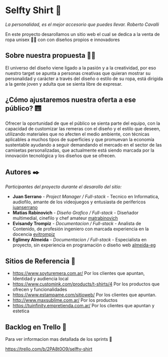 # Selfty Shirt 🛒

_La personalidad, es el mejor accesorio que puedes llevar. Roberto Cavalli_

En este proyecto desarollamos un sitio web el cual se dedica a la venta de ropa unisex 👕👚 con con diseños propios e innovadores

## Sobre nuestra propuesta 👨‍🏫

El universo del diseño viene ligado a la pasión y a la creatividad, por eso nuestro target se apunta a personas creativas que quieran mostrar su personalidad y carácter a través del diseño o estilo de su ropa, está dirigida a la gente joven y adulta que se sienta libre de expresar.

## ¿Cómo ajustaremos nuestra oferta a ese público? 🛗

Ofrecer la oportunidad de que el público se sienta parte del equipo, con la capacidad de customizar las remeras con el diseño y el estilo que deseen, utilizando materiales que no afecten el medio ambiente, con técnicas aplicables a muchos tipos de superficies y que promuevan la economía sustentable ayudando a seguir demandando el mercado en el sector de las camisetas personalizadas, que actualmente está siendo marcada por la innovación tecnológica y los diseños que se ofrecen.

## Autores ✒️

_Participantes del proyecto durante el desarollo del sitio:_

* **Juan Serrano** - *Project Manager / Full-stack* - Tecnico en Informatica, audiofilo, amante de los videojuegos y entusiasta de perifericos [juanserrano](https://github.com/juaniserrano)
* **Matias Rabinovich** - *Diseño Grafico / Full-stack* - Diseñador multimedial, cinefilo y chef amateur [matrabinovich](https://github.com/matrabinovich)
* **Evisandy Trompiz** - *Documentacion / Full-stack* - Analista de Contenido, de profesión ingeniero con marcada experiencia en la docencia [evitrompiz](https://github.com/evitrompiz)
* **Eglimey Almeida** - *Documentacion / Full-stack* - Especialista en proyecto, sin experiencia en programación o diseño web [almeida-eg](https://github.com/almeida-eg)

## Sitios de Referencia 📝

* https://www.soyturemera.com.ar/ Por los clientes que apuntan, Identidad y audiencia local
* https://www.customink.com/products/t-shirts/4 Por los productos que ofrecen  y funcionalidades
* https://www.estampame.com/sitioweb/ Por los clientes que apuntan.
* http://www.maxsublime.com.ar/ Por los productos 
* https://tuinfinity.empretienda.com.ar/ Por los clientes que apuntan y estetica

## Backlog en Trello 📆

Para ver informacion mas detallada de los sprints 🏃

https://trello.com/b/2PA8t0O9/selfty-shirt
